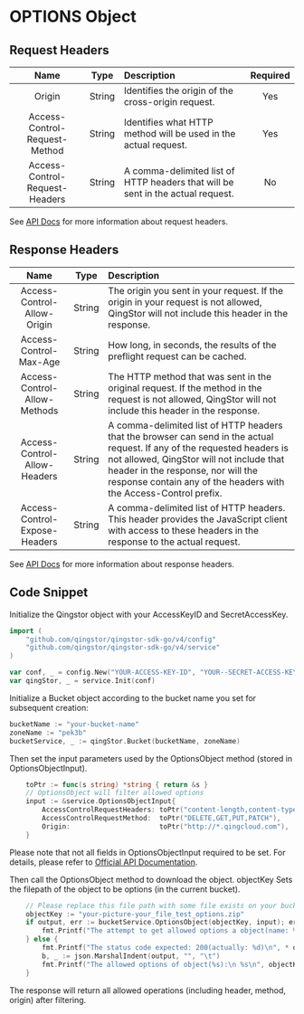 # OPTIONS Object

## Request Headers

|              Name              |  Type  | Description                                                                     | Required |
| :----------------------------: | :----: | :------------------------------------------------------------------------------ | :------: |
|             Origin             | String | Identifies the origin of the cross-origin request.                              |   Yes    |
| Access-Control-Request-Method  | String | Identifies what HTTP method will be used in the actual request.                 |   Yes    |
| Access-Control-Request-Headers | String | A comma-delimited list of HTTP headers that will be sent in the actual request. |    No    |

See [API Docs](https://docs.qingcloud.com/qingstor/api/object/options.html) for more information about request headers.

## Response Headers

|             Name              |  Type  | Description                                                                                                                                                                                                                                                                     |
| :---------------------------: | :----: | :------------------------------------------------------------------------------------------------------------------------------------------------------------------------------------------------------------------------------------------------------------------------------ |
|  Access-Control-Allow-Origin  | String | The origin you sent in your request. If the origin in your request is not allowed, QingStor will not include this header in the response.                                                                                                                                       |
|    Access-Control-Max-Age     | String | How long, in seconds, the results of the preflight request can be cached.                                                                                                                                                                                                       |
| Access-Control-Allow-Methods  | String | The HTTP method that was sent in the original request. If the method in the request is not allowed, QingStor will not include this header in the response.                                                                                                                      |
| Access-Control-Allow-Headers  | String | A comma-delimited list of HTTP headers that the browser can send in the actual request. If any of the requested headers is not allowed, QingStor will not include that header in the response, nor will the response contain any of the headers with the Access-Control prefix. |
| Access-Control-Expose-Headers | String | A comma-delimited list of HTTP headers. This header provides the JavaScript client with access to these headers in the response to the actual request.                                                                                                                          |

See [API Docs](https://docs.qingcloud.com/qingstor/api/object/options.html) for more information about response headers.

## Code Snippet

Initialize the Qingstor object with your AccessKeyID and SecretAccessKey.

```go
import (
	"github.com/qingstor/qingstor-sdk-go/v4/config"
	"github.com/qingstor/qingstor-sdk-go/v4/service"
)

var conf, _ = config.New("YOUR-ACCESS-KEY-ID", "YOUR--SECRET-ACCESS-KEY")
var qingStor, _ = service.Init(conf)
```

Initialize a Bucket object according to the bucket name you set for subsequent creation:

```go
bucketName := "your-bucket-name"
zoneName := "pek3b"
bucketService, _ := qingStor.Bucket(bucketName, zoneName)
```

Then set the input parameters used by the OptionsObject method (stored in OptionsObjectInput).

```go
	toPtr := func(s string) *string { return &s }
	// OptionsObject will filter allowed options
	input := &service.OptionsObjectInput{
		AccessControlRequestHeaders: toPtr("content-length,content-type"),
		AccessControlRequestMethod:  toPtr("DELETE,GET,PUT,PATCH"),
		Origin:                      toPtr("http://*.qingcloud.com"),
	}
```

Please note that not all fields in OptionsObjectInput required to be set. For details, please refer to [Official API Documentation](https://docs.qingcloud.com/qingstor/api/object/options).

Then call the OptionsObject method to download the object. objectKey Sets the filepath of the object to be options (in the current bucket).

```go
	// Please replace this file path with some file exists on your bucket.
	objectKey := "your-picture-your_file_test_options.zip"
	if output, err := bucketService.OptionsObject(objectKey, input); err != nil {
		fmt.Printf("The attempt to get allowed options a object(name: %s) failed with given error: %s\n", bucketName, err)
	} else {
		fmt.Printf("The status code expected: 200(actually: %d)\n", * output.StatusCode)
		b, _ := json.MarshalIndent(output, "", "\t")
		fmt.Printf("The allowed options of object(%s):\n %s\n", objectKey, string(b))
	}
```

The response will return all allowed operations (including header, method, origin) after filtering.